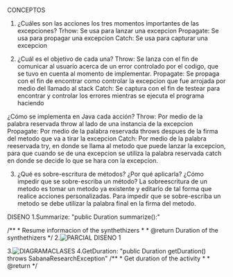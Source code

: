 
CONCEPTOS
1. ¿Cuáles son las acciones los tres momentos importantes de las excepciones?
Trhow: Se usa para lanzar una excepcion 
Propagate: Se usa para propagar una excepcion
Catch: Se usa para capturar una excepcion

2. ¿Cuál es el objetivo de cada una? 
Throw: Se lanza con el fin de comunicar al usuario acerca de un error controlado por el codigo, que se tuvo en cuenta al momento de implementar.
Propagate: Se propaga con el fin de encontrar como controlar la excepcion que fue arrojada por medio del llamado al stack
Catch: Se captura con el fin de testear para encontrar y controlar los errores mientras se ejecuta el programa haciendo 

  ¿Cómo se implementa en Java cada acción?
 Throw: Por medio de la palabra reservada throw al lado de una instancia de la excepcion
 Propagate: Por medio de la palabra reservada throws despues de la firma del metodo que va a tirar la excepcion
 Catch: Por medio de la palabra reeservada try, en donde se llama al metodo que puede lanzar la excepcion, 
 para que cuando se de una excepcion se utiliza la palabra reservada catch en donde se decide lo que se hara con la excepcion.
 
 

3. ¿Qué es sobre-escritura de métodos? ¿Por qué aplicarla? ¿Cómo impedir que se sobre-escriba un método?
La sobreescritura de un metodo es tomar un metodo ya existente y editarlo de tal forma que realice acciones personalizadas.
Para impedir que se sobre-escriba un metodo se debe utilizar la palabra final en la firma del metodo.

DISENO 
1.Summarize: "public Duration summarize():"

  /**
     * Resume informacion of the synthethizers
     *
     * @return Duration of the synthethizers
     */
2.![PARCIAL DISENO 1](https://user-images.githubusercontent.com/78030533/115094057-d9923500-9ee1-11eb-8aef-c7bfabf7ed62.png)
     
3.![DIAGRAMACLASES](https://user-images.githubusercontent.com/78030533/115094296-a69c7100-9ee2-11eb-8d0d-24abdea98e09.png)
4.GetDuration: "public Duration getDuration() throws SabanaResearchException"
/**
     * Get duration of the activity
     *
     * @return
     */
